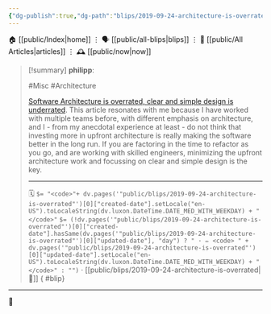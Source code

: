 ```yaml
---
{"dg-publish":true,"dg-path":"blips/2019-09-24-architecture-is-overrated.md","dg-permalink":"2019/09/24/architecture-is-overrated/","permalink":"/2019/09/24/architecture-is-overrated/","title":"philipp @ 2019-09-24"}
---
```



<div class="transclusion internal-embed is-loaded"><div class="markdown-embed">




🏠 [[public/Index\|home]]  ⋮ 🗣️ [[public/all-blips\|blips]] ⋮  📝 [[public/All Articles\|articles]]  ⋮ 🕰️ [[public/now\|now]]


</div></div>


> [!summary] **philipp**:
>
> #Misc #Architecture
>
> [Software Architecture is overrated, clear and simple design is underrated](https://blog.pragmaticengineer.com/software-architecture-is-overrated/). This article resonates with me because I have worked with multiple teams before, with different emphasis on architecture, and I - from my anecdotal experience at least - do not think that investing more in upfront architecture is really making the software better in the long run. If you are factoring in the time to refactor as you go, and are working with skilled engineers, minimizing the upfront architecture work and focussing on clear and simple design is the key.
> - - -
>
> 🗓️ `$= "<code>"+ dv.pages('"public/blips/2019-09-24-architecture-is-overrated"')[0]["created-date"].setLocale("en-US").toLocaleString(dv.luxon.DateTime.DATE_MED_WITH_WEEKDAY) + "</code>"` `$= (!dv.pages('"public/blips/2019-09-24-architecture-is-overrated"')[0]["created-date"].hasSame(dv.pages('"public/blips/2019-09-24-architecture-is-overrated"')[0]["updated-date"], "day") ? " · ✏️ <code> " + dv.pages('"public/blips/2019-09-24-architecture-is-overrated"')[0]["updated-date"].setLocale("en-US").toLocaleString(dv.luxon.DateTime.DATE_MED_WITH_WEEKDAY) + "</code>" : "")`  · [[public/blips/2019-09-24-architecture-is-overrated\|🔗]]
{ #blip}


- - -

 👾
